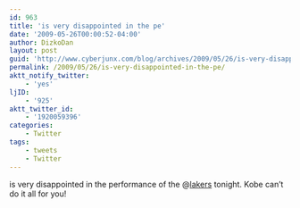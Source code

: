 ```yaml
---
id: 963
title: 'is very disappointed in the pe'
date: '2009-05-26T00:00:52-04:00'
author: DizkoDan
layout: post
guid: 'http://www.cyberjunx.com/blog/archives/2009/05/26/is-very-disappointed-in-the-pe/'
permalink: /2009/05/26/is-very-disappointed-in-the-pe/
aktt_notify_twitter:
    - 'yes'
ljID:
    - '925'
aktt_twitter_id:
    - '1920059396'
categories:
    - Twitter
tags:
    - tweets
    - Twitter
---
```


is very disappointed in the performance of the @[lakers](http://twitter.com/lakers) tonight. Kobe can’t do it all for you!